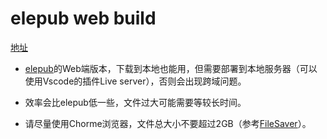 # elepub web build

[地址](https://taiyuuki.github.io/elepub-web-build/)

* [elepub](https://github.com/taiyuuki/elepub)的Web端版本，下载到本地也能用，但需要部署到本地服务器（可以使用Vscode的插件Live server），否则会出现跨域问题。

* 效率会比elepub低一些，文件过大可能需要等较长时间。

* 请尽量使用Chorme浏览器，文件总大小不要超过2GB（参考[FileSaver](https://github.com/eligrey/FileSaver.js)）。
